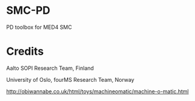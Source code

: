 SMC-PD
====

PD toolbox for MED4 SMC

Credits
=======
Aalto SOPI Research Team, Finland

University of Oslo, fourMS Research Team, Norway

http://obiwannabe.co.uk/html/toys/machineomatic/machine-o-matic.html

